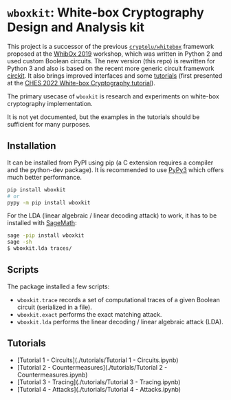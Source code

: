 # `wboxkit`: White-box Cryptography Design and Analysis kit

This project is a successor of the previous [`cryptolu/whitebox`](https://github.com/cryptolu/whitebox/tree/master/synthesis) framework proposed at the [WhibOx 2019](https://www.cryptoexperts.com/whibox2019/) workshop, which was written in Python 2 and used custom Boolean circuits. The new version (this repo) is rewritten for Python 3 and also is based on the recent more generic circuit framework [circkit](https://github.com/cryptoexperts/circkit). It also brings improved interfaces and some [tutorials](./tutorials/) (first presented at the [CHES 2022 White-box Cryptography tutorial](https://ches.iacr.org/2022/tutorials.php)).

The primary usecase of `wboxkit` is research and experiments on white-box cryptography implementation.

It is not yet documented, but the examples in the tutorials should be sufficient for many purposes.

## Installation

It can be installed from PyPI using pip (a C extension requires a compiler and the python-dev package). It is recommended to use [PyPy3](https://www.pypy.org/download.html) which offers much better performance.

```sh
pip install wboxkit
# or
pypy -m pip install wboxkit
```

For the LDA (linear algebraic / linear decoding attack) to work, it has to be installed with [SageMath](https://www.sagemath.org/):

```sh
sage -pip install wboxkit
sage -sh
$ wboxkit.lda traces/
```

## Scripts

The package installed a few scripts:

- `wboxkit.trace` records a set of computational traces of a given Boolean circuit (serialized in a file).
- `wboxkit.exact` performs the exact matching attack.
- `wboxkit.lda` performs the linear decoding / linear algebraic attack (LDA).


## Tutorials

- [Tutorial 1 - Circuits](./tutorials/Tutorial 1 - Circuits.ipynb)
- [Tutorial 2 - Countermeasures](./tutorials/Tutorial 2 - Countermeasures.ipynb)
- [Tutorial 3 - Tracing](./tutorials/Tutorial 3 - Tracing.ipynb)
- [Tutorial 4 - Attacks](./tutorials/Tutorial 4 - Attacks.ipynb)
